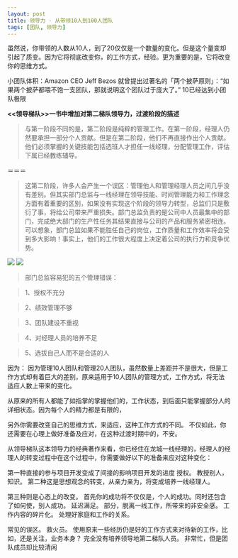 ```yaml
---
layout: post
title: 领导力 - 从带领10人到100人团队
tags: [团队, 领导力]
---
```


虽然说，你带领的人数从10人，到了20仅仅是一个数量的变化。但是这个量变却引起了质变。因为它将彻底改变你，的工作方式，经验。更为重要的是，它将改变你的思维方式。

小团队体积：Amazon CEO Jeff Bezos 就曾提出过著名的「两个披萨原则」：“如果两个披萨都喂不饱一支团队，那就说明这个团队过于庞大了。”
10已经达到小团队极限

**<<领导梯队>>一书中增加对第二梯队领导力，过渡阶段的描述**
> 与第一阶段不同的是，第二阶段是纯粹的管理工作。在第一阶段，经理人仍然要承担一部分个人贡献。但是在第二阶段，他们不再直接作出个人贡献。他们必须掌握的关键技能包括选班人才担任一线经理，分配管理工作，评估下属已经教练辅导。

＝＝＝

> 这第二阶段，许多人会产生一个误区：管理他人和管理经理人员之间几乎没有差别。但其实部门总监与一线经理在领导技能、时间管理能力和工作理念方面有着重要的区别，如果没有实现这个阶段的领导力转型，总监们只是敷衍了事，将给公司带来严重损失。部门总监负责的是公司中人员最集中的部门，完成绝大部门的生产性任务其结果直接与公司的产品和服务紧密相连。可以想象，部门总监如果不能胜任自己的岗位，工作质量和工作效率将会受到多大影响！事实上，他们的工作很大程度上决定着公司的执行力和竞争优势。


![](http://read.html5.qq.com/image?src=forum&q=5&r=0&imgflag=7&imageUrl=http://mmbiz.qpic.cn/mmbiz/KF9TxOI8d4pWuW06sGJkAU7d510Qibtcj9H5plPdqticgc310ribUc7uG8NQIAC2fl37IuSQiaibIz2UpARVtDepcYg/0)
![](http://read.html5.qq.com/image?src=forum&q=5&r=0&imgflag=7&imageUrl=http://mmbiz.qpic.cn/mmbiz/KF9TxOI8d4pWuW06sGJkAU7d510QibtcjcLbxsIFb2U7cFRYcu9US6PayTAnwOZGoR9eZnWMc71W1JOf7w3829Q/0)
> 部门总监容易犯的五个管理错误：

> 1、授权不充分

> 2、绩效管理不够

> 3、团队建设不重视

> 4、对经理人员的培养不足

> 5、选拔自己人而不是合适的人


因为：
因为管理10人团队和管理20人团队，虽然数量上差距并不是很大，但是工作方式却有着巨大的差别，原来适用于10人团队的管理方式，工作方式，将无法适应人数上带来的变化。

从原来的所有人都能了如指掌的掌握他们的，工作状态，到后面只能掌握部分人的详细状态。因为每个人的精力都是有限的，

另外你需要改变自己的思维方式，来适应，这种工作方式的不同。
不仅如此，你还需要在心理上做好准备及应对，在这种过渡时期中的，不安。

从领导梯队这本领导力的经典著作来看，你已经住在龙城一线经理的，经理人的经理人的转变过程中在这个过程中，你需要做好以下的准备来应对这种变化：

第一种直接的参与项目开发变成了间接的影响项目开发的进度
授权。
教授别人，知识。
第二种这是思想观念的转变，从亲力亲为，将变成培养一线经理人。

第三种则是心态上的改变。
首先你的成功将不仅仅是，个人的成功。同时还包含了如何使，别人成功。
延迟满足。
部分，脱离一线工作，所带来的非安全感。
工作内容的碎片化。
处理好家庭和工作的关系。

常见的误区。
救火员。
使用原来一些经历仍是好的工作方式来对待新的工作，比如，还是关注，业务本身？
完全没有培养领导地第二梯队人员。
非常忙，但是团队成员却比较清闲